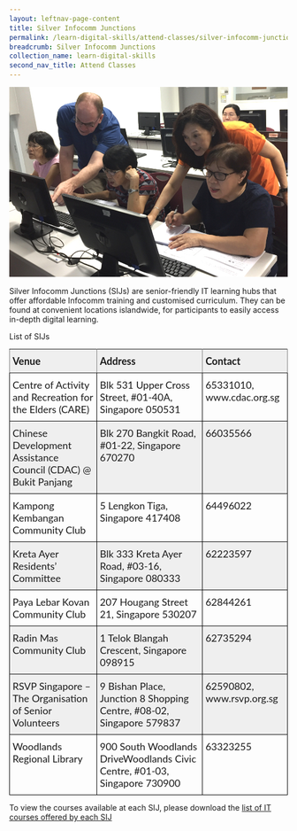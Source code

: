 ```yaml
---
layout: leftnav-page-content
title: Silver Infocomm Junctions
permalink: /learn-digital-skills/attend-classes/silver-infocomm-junctions/
breadcrumb: Silver Infocomm Junctions
collection_name: learn-digital-skills
second_nav_title: Attend Classes
---
```

![SIJ](/images/learn-digital-skills/sij/sij-01.jpeg)

Silver Infocomm Junctions (SIJs) are senior-friendly IT learning hubs that offer affordable Infocomm training and customised curriculum. They can be found at convenient locations islandwide, for participants to easily access in-depth digital learning.

List of SIJs

<style type="text/css">
.tg  {border-collapse:collapse;border-spacing:0;}
.tg td{font-family:Lato;font-size:18px;padding:10px 5px;border-style:solid;border-width:1px;overflow:hidden;word-break:normal;border-color:black;}
.tg th{font-family:Lato;font-size:18px;font-weight:normal;padding:10px 5px;border-style:solid;border-width:1px;overflow:hidden;word-break:normal;border-color:black;}
.tg .tg-kftd{background-color:#efefef;text-align:left;vertical-align:top}
.tg .tg-dvid{font-weight:bold;background-color:#efefef;border-color:inherit;text-align:left;vertical-align:top}
.tg .tg-0lax{text-align:left;vertical-align:top}
.tg .tg-c6of{background-color:#ffffff;border-color:inherit;text-align:left;vertical-align:top}
.tg .tg-y698{background-color:#efefef;border-color:inherit;text-align:left;vertical-align:top}
  .content table td, .content table th{
  border:1px solid;
}

.content table tbody tr:last-child td, .content table tbody tr:last-child th{
  border-bottom-width:thin;
}
</style>
<table class="tg">
  <tr>
    <th class="tg-dvid">Venue</th>
    <th class="tg-dvid">Address</th>
    <th class="tg-dvid">Contact</th>
  </tr>
  <tr>
    <td class="tg-0lax">Centre of Activity and Recreation for the Elders (CARE)</td>
    <td class="tg-0lax">Blk 531 Upper Cross Street, #01-40A, Singapore 050531</td>
    <td class="tg-0lax">65331010, www.cdac.org.sg</td>
  </tr>
  <tr>
    <td class="tg-kftd">Chinese Development Assistance Council (CDAC) @ Bukit Panjang</td>
    <td class="tg-kftd">Blk 270 Bangkit Road, #01-22, Singapore 670270</td>
    <td class="tg-kftd">66035566</td>
  </tr>
  <tr>
    <td class="tg-0lax">Kampong Kembangan Community Club</td>
    <td class="tg-0lax">5 Lengkon Tiga, Singapore 417408</td>
    <td class="tg-0lax">64496022</td>
  </tr>
  <tr>
    <td class="tg-kftd">Kreta Ayer Residents’ Committee</td>
    <td class="tg-kftd">Blk 333 Kreta Ayer Road, #03-16, Singapore 080333</td>
    <td class="tg-kftd">62223597</td>
  </tr>
  <tr>
    <td class="tg-0lax">Paya Lebar Kovan Community Club</td>
    <td class="tg-0lax">207 Hougang Street 21, Singapore 530207</td>
    <td class="tg-0lax">62844261</td>
  </tr>
  <tr>
    <td class="tg-kftd">Radin Mas Community Club</td>
    <td class="tg-kftd">1 Telok Blangah Crescent, Singapore 098915</td>
    <td class="tg-kftd">62735294</td>
  </tr>
  <tr>
    <td class="tg-kftd">RSVP Singapore – The Organisation of Senior Volunteers</td>
    <td class="tg-kftd">9 Bishan Place, Junction 8 Shopping Centre, #08-02, Singapore 579837</td>
    <td class="tg-kftd">62590802, www.rsvp.org.sg</td>
  </tr>
  <tr>
    <td class="tg-0lax">Woodlands Regional Library</td>
    <td class="tg-0lax">900 South Woodlands DriveWoodlands Civic Centre, #01-03, Singapore 730900</td>
    <td class="tg-0lax">63323255</td>
  </tr>
</table>

To view the courses available at each SIJ, please download the [list of IT courses offered by each SIJ](/files/SIJ-Course-Schedule.pdf)
